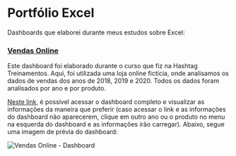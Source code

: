 # Portfólio Excel

Dashboards que elaborei durante meus estudos sobre Excel:

### [Vendas Online](https://github.com/gabrielalimas/Portfolio_Excel/tree/main/Dashboard%20Vendas%20Online)
Este dashboard foi elaborado durante o curso que fiz na Hashtag Treinamentos. Aqui, foi utilizada uma loja online fictícia, onde analisamos os dados de vendas dos anos de 2018, 2019 e 2020. Todos os dados foram analisados por ano e por produto. 

[Neste link](https://1drv.ms/x/s!ApxoPjRPW6seiDHrXWjbfLdDwoyW?e=63HYBZ), é possível acessar o dashboard completo e visualizar as informações da maneira que preferir (caso acessar o link e as informações do dashboard não aparecerem, clique em outro ano ou o produto no menu na esquerda do dashboard e as informações irão carregar). Abaixo, segue uma imagem de prévia do dashboard:

![Vendas Online - Dashboard](https://github.com/gabrielalimas/Power_BI_Portfolio/assets/156544059/a5e1f185-fd18-45dc-a45e-c0d173054e87)

